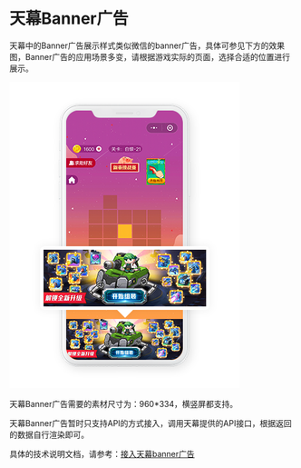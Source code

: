 # 天幕Banner广告

天幕中的Banner广告展示样式类似微信的banner广告，具体可参见下方的效果图，Banner广告的应用场景多变，请根据游戏实际的页面，选择合适的位置进行展示。

![&#x5929;&#x5E55;Banner&#x5E7F;&#x544A;](../../.gitbook/assets/banner-guang-11.png)

天幕Banner广告需要的素材尺寸为：960\*334，横竖屏都支持。

天幕Banner广告暂时只支持API的方式接入，调用天幕提供的API接口，根据返回的数据自行渲染即可。

具体的技术说明文档，请参考：[接入天幕banner广告](../dev-guide/api/get-ad-position-config.md#banner)

